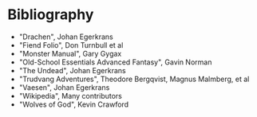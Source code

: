 
# Bibliography

* "Drachen", Johan Egerkrans
* "Fiend Folio", Don Turnbull et al
* "Monster Manual", Gary Gygax
* "Old-School Essentials Advanced Fantasy", Gavin Norman
* "The Undead", Johan Egerkrans
* "Trudvang Adventures", Theodore Bergqvist, Magnus Malmberg, et al
* "Vaesen", Johan Egerkrans
* "Wikipedia", Many contributors
* "Wolves of God", Kevin Crawford

